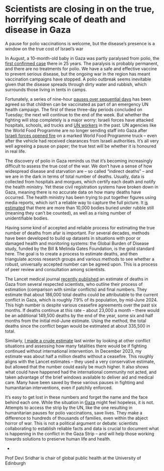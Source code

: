 # Scientists are closing in on the true, horrifying scale of death and disease in Gaza

A pause for polio vaccinations is welcome, but the disease’s presence is a window on the true cost of Israel’s war 

In August, a 10-month-old baby in Gaza was partly paralysed from polio, the [first confirmed case](https://apnews.com/article/gaza-baby-polio-hamas-war-israel-who-59a09fbb2257dd9fcfaac0878dc3fe58) there in 25 years. The paralysis is probably permanent, and there are no treatments for polio. We have a safe and effective vaccine to prevent serious disease, but the ongoing war in the region has meant vaccination campaigns have stopped. A polio outbreak seems inevitable given that the disease spreads through dirty water and rubbish, which surrounds those living in tents in camps.

Fortunately, a series of nine-hour [pauses over sequential days](https://www.theguardian.com/world/article/2024/aug/30/who-delivers-polio-vaccine-doses-gaza-israel-agrees-humanitarian-pauses-fighting) has been agreed so that children can be vaccinated as part of an emergency UN health campaign. The first of these three-day periods concluded on Tuesday; the next will continue to the end of the week. But whether the fighting will stop completely is a major worry: Israeli forces have attacked hospitals, schools, aid trucks and [UN workers](https://www.theguardian.com/global-development/2023/nov/06/israel-hamas-war-deadliest-for-un-aid-workers-agency-leaders-ceasefire-call) in the past. UN agencies like the World Food Programme are no longer sending staff into Gaza after [Israeli forces opened fire](https://www.theguardian.com/world/article/2024/aug/29/un-food-agency-suspends-operations-in-gaza-after-car-hit-by-gunfire-at-israeli-checkpoint) on a marked World Food Programme truck – even after the vehicle had received clearances from Israeli authorities. It’s all very well agreeing a pause on paper; the true test will be whether it is honoured in real life.

The discovery of polio in Gaza reminds us that it’s becoming increasingly difficult to assess the true cost of the war. We don’t have a sense of how widespread disease and starvation are – so called “indirect deaths” – and we are in the dark in terms of total number of deaths. Usually, data is collected from hospitals and morgues, which certify each death and notify the health ministry. Yet these civil registration systems have broken down in Gaza, meaning there is no accurate data on how many deaths have occurred. The health ministry has been trying to put together figures using media reports, which isn’t a reliable way to capture the full picture. It [is estimated](https://news.un.org/en/story/2024/05/1149256) that there are more than 10,000 bodies buried under rubble still (meaning they can’t be counted), as well as a rising number of unidentifiable bodies.

Having some kind of accepted and reliable process for estimating the true number of deaths from afar is important. For several decades, methods have been developed to build up datasets in situations with poor or damaged health and monitoring systems: the Global Burden of Disease study, funded by the Bill & Melinda Gates Foundation, is the gold standard here. The goal is to create a process to estimate deaths, and then triangulate across research groups and various methods to see whether a robust, universally accepted number can be agreed upon. This is a process of peer review and consultation among scientists.

The Lancet medical journal [recently published](https://www.thelancet.com/journals/lancet/article/PIIS0140-6736(24)01169-3/fulltext) an estimate of deaths in Gaza from several respected scientists, who outline their process of estimation (comparison with similar conflicts) and final numbers. They estimate that about 186,000 total deaths could be attributable to the current conflict in Gaza, which is roughly 7.9% of its population, by mid-June 2024. This high number is despite various ceasefire agreements over the past six months. If deaths continue at this rate – about 23,000 a month – there would be an additional 149,500 deaths by the end of the year, some six and half months from the initial mid-June estimate. Using the method, the total deaths since the conflict began would be estimated at about 335,500 in total.

Similarly, [I made a crude estimate](https://www.theguardian.com/commentisfree/2023/dec/29/health-organisations-disease-gaza-population-outbreaks-conflict) last winter by looking at other conflict situations and assessing how many fatalities there would be if fighting continued without international intervention. In December 2023, my estimate was about half a million deaths without a ceasefire. This roughly aligns with the Lancet estimates – they used a very conservative estimate, but allowed that the number could easily be much higher. It also shows what could have happened had the international community not acted, and taken advantage of the brief windows available to deliver aid and medical care. Many have been saved by these various pauses in fighting and humanitarian interventions, even if patchily enforced.

It’s easy to get lost in these numbers and forget the name and the face behind each one. While the situation in [Gaza](https://www.theguardian.com/world/gaza) might feel hopeless, it is not. Attempts to access the strip by the UN, like the one resulting in humanitarian pauses for polio vaccinations, save lives. They make a difference to hundreds of thousands of families, even within the abject horror of war. This is not a political argument or debate: scientists collaborating to establish reliable facts and data is crucial to document what is happening in the conflict in the Gaza Strip – and will help those working towards solutions to preserve human life and health.

-
Prof Devi Sridhar is chair of global public health at the University of Edinburgh
